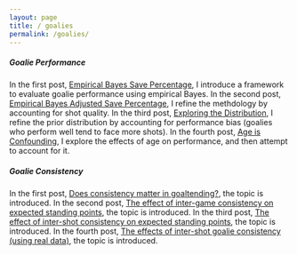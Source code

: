 ```yaml
---
layout: page
title: / goalies
permalink: /goalies/
---
```

<p>
<h5>Goalie Performance</h5>
In the first post, <a href="https://spazznolo.github.io/2023/05/17/goalie-performance-1.html">Empirical Bayes Save Percentage</a>, I introduce a framework to evaluate goalie performance using empirical Bayes. In the second post, <a href="https://spazznolo.github.io/2023/05/22/goalie-performance-2.html">Empirical Bayes Adjusted Save Percentage</a>, I refine the methdology by accounting for shot quality. In the third post, <a href="https://spazznolo.github.io/2023/05/24/goalie-performance-3.html">Exploring the Distribution</a>, I refine the prior distribution by accounting for performance bias (goalies who perform well tend to face more shots). In the fourth post, <a href="https://spazznolo.github.io/2023/06/04/goalie-performance-4.html">Age is Confounding</a>, I explore the effects of age on performance, and then attempt to account for it.
</p>

<p>
<h5>Goalie Consistency</h5>
In the first post, <a href="https://spazznolo.github.io/2022/03/28/goalie-consistency-1.html">Does consistency matter in goaltending?</a>, the topic is introduced. In the second post, <a href="https://spazznolo.github.io/2022/03/30/goalie-consistency-2.html">The effect of inter-game consistency on expected standing points</a>, the topic is introduced. In the third post, <a href="https://spazznolo.github.io/2022/04/02/goalie-consistency-3.html">The effect of inter-shot consistency on expected standing points</a>, the topic is introduced. In the fourth post, <a href="https://spazznolo.github.io/2022/04/07/goalie-consistency-4.html">The effects of inter-shot goalie consistency (using real data)</a>, the topic is introduced.
</p>